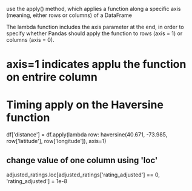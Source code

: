 use the apply() method, which applies a function along a specific axis (meaning, either rows or columns) of a DataFrame

The lambda function includes the axis parameter at the end, in order to specify whether Pandas should apply the function to rows (axis = 1) or columns (axis = 0).


# axis=1 indicates applu the function on entrire column

# Timing apply on the Haversine function
df['distance'] = df.apply(lambda row: haversine(40.671, -73.985, row['latitude'], row['longitude']), axis=1)



## change value of one column using 'loc'
adjusted_ratings.loc[adjusted_ratings['rating_adjusted'] == 0, 'rating_adjusted'] = 1e-8
